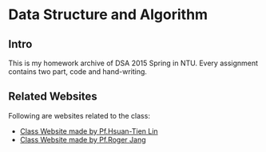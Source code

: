 # Data Structure and Algorithm 

## Intro

This is my homework archive of DSA 2015 Spring in NTU. Every assignment contains two part, code and hand-writing.

## Related Websites

Following are websites related to the class:

- [Class Website made by Pf.Hsuan-Tien Lin](http://www.csie.ntu.edu.tw/~htlin/course/dsa15spring/)
- [Class Website made by Pf.Roger Jang](http://mirlab.org/jang/courses/dsa/index.asp)

